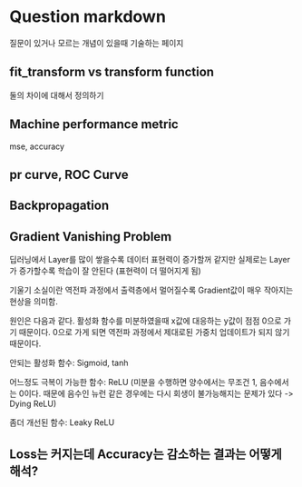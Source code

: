 # Question markdown

질문이 있거나 모르는 개념이 있을때 기술하는 페이지

## fit_transform vs transform function

둘의 차이에 대해서 정의하기

## Machine performance metric

mse, accuracy

## pr curve, ROC Curve


## Backpropagation


## Gradient Vanishing Problem

딥러닝에서 Layer를 많이 쌓을수록 데이터 표현력이 증가할꺼 같지만 실제로는 Layer가 증가할수록 학습이 잘 안된다 (표현력이 더 떨어지게 됨)

기울기 소실이란 역전파 과정에서 출력층에서 멀어질수록 Gradient값이 매우 작아지는 현상을 의미함.

원인은 다음과 같다. 활성화 함수를 미분하였을때 x값에 대응하는 y값이 점점 0으로 가기 때문이다. 0으로 가게 되면 역전파 과정에서 제대로된 가중치 업데이트가 되지 않기 때문이다. 

안되는 활성화 함수: Sigmoid, tanh

어느정도 극복이 가능한 함수: ReLU (미분을 수행하면 양수에서는 무조건 1, 음수에서는 0이다. 때문에 음수인 뉴런 같은 경우에는 다시 회생이 불가능해지는 문제가 있다 -> Dying ReLU)

좀더 개선된 함수: Leaky ReLU


## Loss는 커지는데 Accuracy는 감소하는 결과는 어떻게 해석?